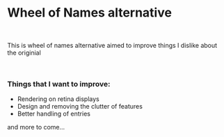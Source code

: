 <h1>Wheel of Names alternative</h1> </br>
<p>This is  wheel of names alternative aimed to improve things I dislike about the originial</br>
</p>
</br>
<h3>Things that I want to improve:</h3>
  <ul>
    <li>
     <span> Rendering on retina displays </span>
    </li>
    <li>
     <span> Design and removing the clutter of features </span>
    </li>
    <li>
     <span> Better handling of entries</span>
    </li>
  </ul>
 <span>and more to come...</span>
